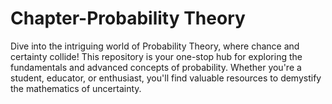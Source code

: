 # Chapter-Probability Theory
 Dive into the intriguing world of Probability Theory, where chance and certainty collide! This repository is your one-stop hub for exploring the fundamentals and advanced concepts of probability. Whether you're a student, educator, or enthusiast, you'll find valuable resources to demystify the mathematics of uncertainty.
